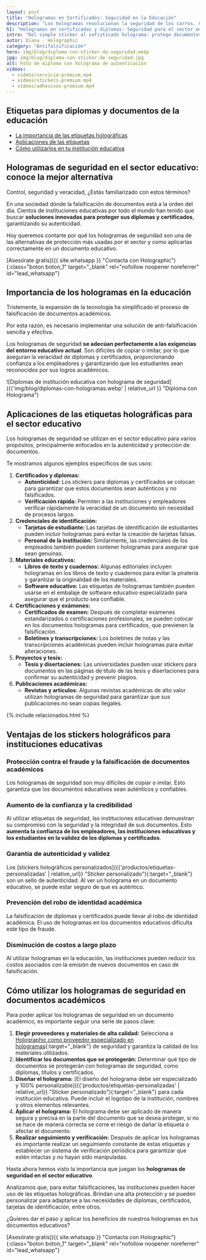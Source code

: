 ```yaml
---
layout: post
title: "Hologramas en Certificados: Seguridad en la Educación"
description: "Los hologramas revolucionan la seguridad de los carros. Conoce esta tecnología innovadora y cómo está cambiando la protección vehicular."
h1: "Hologramas en certificados y diplomas: Seguridad para el sector educativo"
intro: "Del simple sticker al sofisticado holograma: protege documentos importantes con estilo y eficacia."
autor: Diana - Holographic
category: "Antifalsificación"
hero: img/blog/diploma-con-sticker-de-seguridad.webp
jpg: img/blog/diploma-con-sticker-de-seguridad.jpg
alt: Foto de diploma con holograma de autenticación
videos:
  - videos/servicio-premium.mp4
  - videos/stickers-premium.mp4
  - videos/adhesivos-premium.mp4
---
```

## Etiquetas para diplomas y documentos de la educación

- [La importancia de las etiquetas holográficas](#importancia-de-los-hologramas-en-la-educación)
- [Aplicaciones de las etiquetas](#aplicaciones-de-las-etiquetas-holográficas-para-el-sector-educativo)
- [Cómo utilizarlos en tu institución educativa](#cómo-utilizar-los-hologramas-de-seguridad-en-documentos-académicos)

## Hologramas de seguridad en el sector educativo: conoce la mejor alternativa

Control, seguridad y veracidad, ¿Estás familiarizado con estos términos?

En una sociedad dónde la falsificación de documentos está a la orden del día. Cientos de instituciones educativas por todo el mundo han tenido que buscar **soluciones innovadas para proteger sus diplomas y certificados**, garantizando su autenticidad.

Hoy queremos contarte por qué los hologramas de seguridad son una de las alternativas de protección más usadas por el sector y como aplicarlas correctamente en un documento educativo.

[Asesórate gratis]({{ site.whatsapp }} "Contacta con Holographic"){:class="boton boton_1" target="_blank" rel="nofollow noopener noreferrer" id="lead_whatsapp"}

## Importancia de los hologramas en la educación

Tristemente, la expansión de la tecnología ha simplificado el proceso de falsificación de documentos académicos.

Por esta razón, es necesario implementar una solución de anti-falsificación sencilla y efectiva.

Los hologramas de seguridad **se adecúan perfectamente a las exigencias del entorno educativo actual**. Son difíciles de copiar o imitar, por lo que aseguran la veracidad de diplomas y certificados, proporcionando confianza a los empleadores y garantizando que los estudiantes sean reconocidos por sus logros académicos.

![Diplomas de institución educativa con holograma de seguridad]({{'img/blog/diplomas-con-hologramas.webp' | relative_url }} "Diploma con Holograma")

## Aplicaciones de las etiquetas holográficas para el sector educativo

Los hologramas de seguridad se utilizan en el sector educativo para varios propósitos, principalmente enfocados en la autenticidad y protección de documentos.

Te mostramos algunos ejemplos específicos de sus usos:

1. **Certificados y diplomas:**
    - **Autenticidad:** Los stickers para diplomas y certificados se colocan para garantizar que estos documentos sean auténticos y no falsificados.
    - **Verificación rápida:** Permiten a las instituciones y empleadores verificar rápidamente la veracidad de un documento sin necesidad de procesos largos.
2. **Credenciales de identificación:**
    - **Tarjetas de estudiante:** Las tarjetas de identificación de estudiantes pueden incluir hologramas para evitar la creación de tarjetas falsas.
    - **Personal de la institución:** Similarmente, las credenciales de los empleados también pueden contener hologramas para asegurar que sean genuinas.
3. **Materiales educativos:**
    - **Libros de texto y cuadernos:** Algunas editoriales incluyen hologramas en los libros de texto y cuadernos para evitar la piratería y garantizar la originalidad de los materiales.
    - **Software educativo:** Las etiquetas de hologramas también pueden usarse en el embalaje de software educativo especializado para asegurar que el producto sea confiable.
4. **Certificaciones y exámenes:**
    - **Certificados de examen:** Después de completar exámenes estandarizados o certificaciones profesionales, se pueden colocar en los documentos hologramas para certificados, que previenen la falsificación.
    - **Boletines y transcripciones:** Los boletines de notas y las transcripciones académicas pueden incluir hologramas para evitar alteraciones.
5. **Proyectos y tesis:**
    - **Tesis y disertaciones:** Las universidades pueden usar stickers para documentos en las páginas de título de las tesis y disertaciones para confirmar su autenticidad y prevenir plagios.
6. **Publicaciones académicas:**
    - **Revistas y artículos:** Algunas revistas académicas de alto valor utilizan hologramas de seguridad para garantizar que sus publicaciones no sean copias ilegales.

{% include relacionados.html %}

## Ventajas de los stickers holográficos para instituciones educativas

### Protección contra el fraude y la falsificación de documentos académicos

Los hologramas de seguridad son muy difíciles de copiar o imitar. Esto garantiza que los documentos educativos sean auténticos y confiables.

### Aumento de la confianza y la credibilidad

Al utilizar etiquetas de seguridad, las instituciones educativas demuestran su compromiso con la seguridad y la integridad de sus documentos. Esto **aumenta la confianza de los empleadores, las instituciones educativas y los estudiantes en la validez de los diplomas y certificados**.

### Garantía de autenticidad y validez

Los [stickers holográficos personalizados]({{'productos/etiquetas-personalizadas' | relative_url}} "Sticker personalizado"){:target="_blank"} son un sello de autenticidad. Al ver un holograma en un documento educativo, se puede estar seguro de que es auténtico.

### Prevención del robo de identidad académica

La falsificación de diplomas y certificados puede llevar al robo de identidad académica. El uso de hologramas en los documentos educativos dificulta este tipo de fraude.

### Disminución de costos a largo plazo

Al utilizar hologramas en la educación, las instituciones pueden reducir los costos asociados con la emisión de nuevos documentos en caso de falsificación.

## Cómo utilizar los hologramas de seguridad en documentos académicos

Para poder aplicar los hologramas de seguridad en un documento académico, es importante seguir una serie de pasos clave:

1. **Elegir proveedores y materiales de alta calidad:** Selecciona a [Holographic como proveedor especializado en hologramas](/){:target="_blank"} de seguridad y garantiza la calidad de los materiales utilizados.
2. **Identificar los documentos que se protegerán:** Determinar qué tipo de documentos se protegerán con hologramas de seguridad, como diplomas, títulos y certificados.
3. **Diseñar el holograma:** [El diseño del holograma debe ser especializado y 100% personalizable]({{'productos/etiquetas-personalizadas' | relative_url}} "Sticker personalizado"){:target="_blank"} para cada institución educativa. Puede incluir el logotipo de la institución, nombres y otros elementos relevantes.
4. **Aplicar el holograma:** El holograma debe ser aplicado de manera segura y precisa en la parte del documento que se desea proteger, si no se hace de manera correcta se corre el riesgo de dañar la etiqueta o afectar el documento.
5. **Realizar seguimiento y verificación:** Después de aplicar los hologramas es importante realizar un seguimiento constante de estas etiquetas y establecer un sistema de verificación periódica para garantizar que estén intactas y no hayan sido manipuladas.

Hasta ahora hemos visto la importancia que juegan los **hologramas de seguridad en el sector educativo**.

Analizamos que, para evitar falsificaciones, las instituciones pueden hacer uso de las etiquetas holográficas. Brindan una alta protección y se pueden personalizar para adaptarse a las necesidades de diplomas, certificados, tarjetas de identificación, entre otros.

¿Quieres dar el paso y aplicar los beneficios de nuestros hologramas en tus documentos educativos?

[Asesórate gratis]({{ site.whatsapp }} "Contacta con Holographic"){:class="boton boton_1" target="_blank" rel="nofollow noopener noreferrer" id="lead_whatsapp"}
